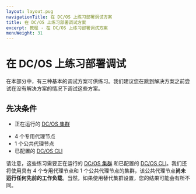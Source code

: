 ```yaml
---
layout: layout.pug
navigationTitle: 在 DC/OS 上练习部署调试方案
title: 在 DC/OS 上练习部署调试方案
excerpt: 教程 - 在 DC/OS 上练习部署调试方案
menuWeight: 31
---
```


<!-- IV. Hands On Examples Section -->

<a name=hands-on></a>

# 在 DC/OS 上练习部署调试

在本部分中，有三种基本的调试方案可供练习。我们建议您在跳到解决方案之前尝试在没有解决方案的情况下调试这些方案。

## 先决条件

* 正在运行的 [DC/OS 集群](/cn/1.11/installing/oss/)
 - 4 个专用代理节点
 - 1 个公共代理节点
- 已配置的 [DC/OS CLI](https://docs.mesosphere.com/1.11/cli/install/)

请注意，这些练习需要正在运行的 [DC/OS 集群](/cn/1.11/installing/) 和已配置的 [DC/OS CLI](https://docs.mesosphere.com/1.11/cli/install/)。我们还将使用具有 4 个专用代理节点和 1 个公共代理节点的集群，该公共代理节点**尚未运行任何先前的工作负载**。当然，如果使用替代集群设置，您的结果可能会有所不同。
